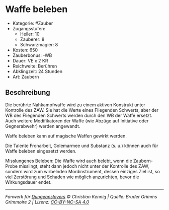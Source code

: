 # Waffe beleben

- Kategorie: #Zauber
- Zugangsstufen:
  - Heiler: 10
  - Zauberer: 8
  - Schwarzmagier: 8
- Kosten: 650
- Zauberbonus: -WB
- Dauer: VE x 2 KR
- Reichweite: Berühren
- Abklingzeit: 24 Stunden
- Art: Zaubern

## Beschreibung

Die berührte Nahkampfwaffe wird zu einem aktiven Konstrukt unter Kontrolle des ZAW. Sie hat die Werte eines Fliegenden Schwerts, aber der WB des Fliegenden Schwerts werden durch den WB der Waffe ersetzt. Auch weitere Modifikatoren der Waffe (wie Abzüge auf Initiative oder Gegnerabwehr) werden angewandt.

Waffe beleben kann auf magische Waffen gewirkt werden.

Die Talente Fronarbeit, Golemarmee und Substanz (s. u.) können auch für Waffe beleben eingesetzt werden.

Misslungenes Beleben: Die Waffe wird auch belebt, wenn die Zaubern-Probe misslingt, steht dann jedoch nicht unter der Kontrolle des ZAW, sondern wird zum wirbelnden Mordinstrument, dessen einziges Ziel ist, so viel Zerstörung und Schaden wie möglich anzurichten, bevor die Wirkungsdauer endet.

---

_Fanwerk für [Dungeonslayers](https://www.dungeonslayers.net/) © Christian Kennig | Quelle: Bruder Grimms Grimmoire 2 | Lizenz: [CC-BY-NC-SA 4.0](https://creativecommons.org/licenses/by-nc-sa/4.0/deed.de)_
